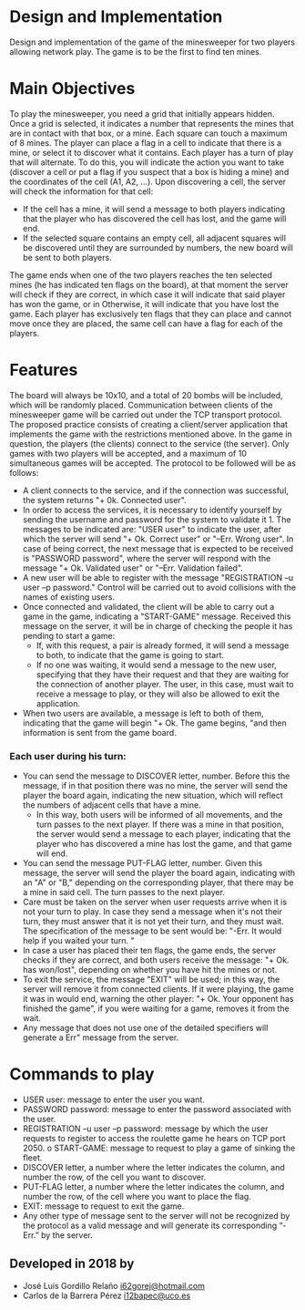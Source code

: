 # Design and Implementation
Design and implementation of the game of the minesweeper for two players allowing network play. The game is to be the first to find ten mines.

# Main Objectives
To play the minesweeper, you need a grid that initially appears hidden. Once a grid is selected, it indicates a number that represents the mines that are in contact with that box, or a mine. Each square can touch a maximum of 8 mines. The player can place a flag in a cell to indicate that there is a mine, or select it to discover what it contains.
Each player has a turn of play that will alternate. To do this, you will indicate the action you want to take (discover a cell or put a flag if you suspect that a box is hiding a mine) and the coordinates of the cell (A1, A2, ...).
Upon discovering a cell, the server will check the information for that cell:
- If the cell has a mine, it will send a message to both players indicating that the player who has discovered the cell has lost, and the game will end.
- If the selected square contains an empty cell, all adjacent squares will be discovered until they are surrounded by numbers, the new board will be sent to both players.

The game ends when one of the two players reaches the ten selected mines (he has indicated ten flags on the board), at that moment the server will check if they are correct, in which case it will indicate that said player has won the game, or in Otherwise, it will indicate that you have lost the game. Each player has exclusively ten flags that they can place and cannot move once they are placed, the same cell can have a flag for each of the players.

# Features
The board will always be 10x10, and a total of 20 bombs will be included, which will be randomly placed.
Communication between clients of the minesweeper game will be carried out under the TCP transport protocol. 
The proposed practice consists of creating a client/server application that implements the game with the restrictions mentioned above. In the game in question, the players (the clients) connect to the service (the server). Only games with two players will be accepted, and a maximum of 10 simultaneous games will be accepted. The protocol to be followed will be as follows:
- A client connects to the service, and if the connection was successful, the system
returns "+ 0k. Connected user".
- In order to access the services, it is necessary to identify yourself by sending the
username and password for the system to validate it 1. The messages to be indicated are: "USER user" to indicate the user, after which the server will send "+ Ok. Correct user" or "–Err. Wrong user". In case of being correct, the next message that is expected to be received is "PASSWORD password", where the server will respond with the message "+ Ok. Validated user" or "–Err. Validation failed".
- A new user will be able to register with the message "REGISTRATION –u user –p password." Control will be carried out to avoid collisions with the names of existing users.
- Once connected and validated, the client will be able to carry out a game in the game, indicating a "START-GAME" message. Received this message on the server, it will be in charge of checking the people it has pending to start a game:
    - If, with this request, a pair is already formed, it will send a message to both, to indicate that the game is going to start.
    - If no one was waiting, it would send a message to the new user, specifying that they have their request and that they are waiting for the connection of another player. The user, in this case, must wait to receive a message to play, or they will also be allowed to exit the application.
- When two users are available, a message is left to both of them, indicating that the game will begin "+ Ok. The game begins, "and then information is sent from the game board.

### Each user during his turn:
- You can send the message to DISCOVER letter, number. Before this
the message, if in that position there was no mine, the server will send the player the board again, indicating the new situation, which will reflect the numbers of adjacent cells that have a mine.
    - In this way, both users will be informed of all movements, and the turn passes to the next player. If there was a mine in that position, the server would send a message to each player, indicating that the player who has discovered a mine has lost the game, and that game will end.
- You can send the message PUT-FLAG letter, number. Given this message, the server will send the player the board again, indicating with an "A" or "B," depending on the corresponding player, that there may be a mine in said cell. The turn passes to the next player.
- Care must be taken on the server when user requests arrive when it is not your turn to play. In case they send a message when it's not
their turn, they must answer that it is not yet their turn, and they must wait. The
specification of the message to be sent would be: "-Err. It would help if you waited your turn. "
- In case a user has placed their ten flags, the game ends, the server checks if they are correct, and both users receive the message: "+ Ok. <User name> has won/lost", depending on whether you have hit the mines or not.
- To exit the service, the message "EXIT" will be used; in this way, the server will remove it from connected clients. If it were playing, the game it was in would end, warning the other player: "+ Ok. Your opponent has finished the game", if you were waiting for a game, removes it from the wait.
- Any message that does not use one of the detailed specifiers will generate a Err" message from the server.


# Commands to play
- USER user: message to enter the user you want.
- PASSWORD password: message to enter the password associated with the user.
- REGISTRATION –u user –p password: message by which the user requests to register to access the roulette game he hears on TCP port 2050. o START-GAME: message to request to play a game of sinking the fleet.
- DISCOVER letter, a number where the letter indicates the column, and number the row, of the cell you want to discover.
- PUT-FLAG letter, a number where the letter indicates the column, and number the row, of the cell where you want to place the flag.
- EXIT: message to request to exit the game.
- Any other type of message sent to the server will not be recognized by the protocol as a valid message and will generate its corresponding “-Err.” by the server.

## Developed in 2018 by
- José Luis Gordillo Relaño <i62gorej@hotmail.com>
- Carlos de la Barrera Pérez <i12bapec@uco.es>

